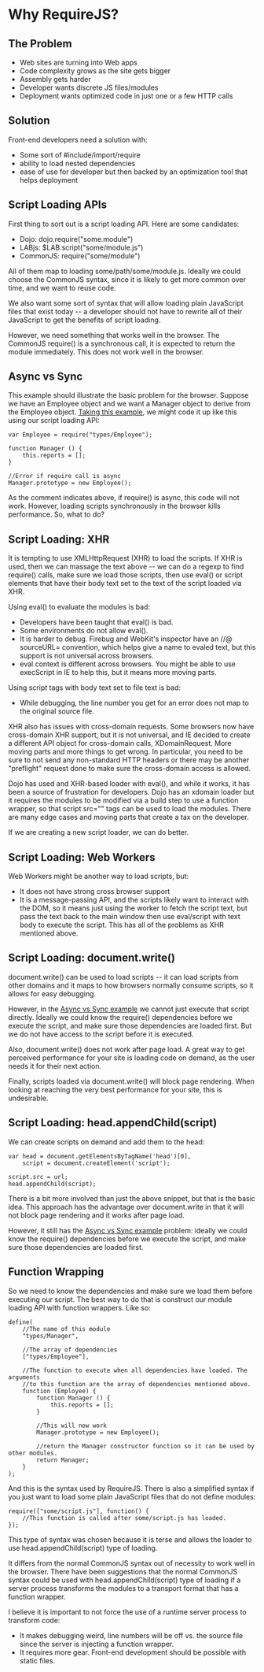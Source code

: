 # Why RequireJS?

## The Problem

* Web sites are turning into Web apps
* Code complexity grows as the site gets bigger
* Assembly gets harder
* Developer wants discrete JS files/modules
* Deployment wants optimized code in just one or a few HTTP calls

## Solution

Front-end developers need a solution with:

* Some sort of #include/import/require
* ability to load nested dependencies
* ease of use for developer but then backed by an optimization tool that helps deployment

## Script Loading APIs

First thing to sort out is a script loading API. Here are some candidates:

* Dojo: dojo.require("some.module")
* LABjs: $LAB.script("some/module.js")
* CommonJS: require("some/module")

All of them map to loading some/path/some/module.js. Ideally we could choose the CommonJS syntax, since it is likely to get more common over time, and we want to reuse code.

We also want some sort of syntax that will allow loading plain JavaScript files that exist today -- a developer should not have to rewrite all of their JavaScript to get the benefits of script loading.

However, we need something that works well in the browser. The CommonJS require() is a synchronous call, it is expected to return the module immediately. This does not work well in the browser.

## Async vs Sync

This example should illustrate the basic problem for the browser. Suppose we have an Employee object and we want a Manager object to derive from the Employee object. [Taking this example](https://developer.mozilla.org/en/Core_JavaScript_1.5_Guide%3aThe_Employee_Example%3aCreating_the_Hierarchy), we might code it up like this using our script loading API:

    var Employee = require("types/Employee");
    
    function Manager () {
        this.reports = [];
    }
    
    //Error if require call is async
    Manager.prototype = new Employee();

As the comment indicates above, if require() is async, this code will not work. However, loading scripts synchronously in the browser kills performance. So, what to do?

## Script Loading: XHR

It is tempting to use XMLHttpRequest (XHR) to load the scripts. If XHR is used, then we can massage the text above -- we can do a regexp to find require() calls, make sure we load those scripts, then use eval() or script elements that have their body text set to the text of the script loaded via XHR.

Using eval() to evaluate the modules is bad:

* Developers have been taught that eval() is bad.
* Some environments do not allow eval().
* It is harder to debug. Firebug and WebKit's inspector have an //@ sourceURL= convention, which helps give a name to evaled text, but this support is not universal across browsers.
* eval context is different across browsers. You might be able to use execScript in IE to help this, but it means more moving parts.

Using script tags with body text set to file text is bad:

* While debugging, the line number you get for an error does not map to the original source file.

XHR also has issues with cross-domain requests. Some browsers now have cross-domain XHR support, but it is not universal, and IE decided to create a different API object for cross-domain calls, XDomainRequest. More moving parts and more things to get wrong. In particular, you need to be sure to not send any non-standard HTTP headers or there may be another "preflight" request done to make sure the cross-domain access is allowed.

Dojo has used and XHR-based loader with eval(), and while it works, it has been a source of frustration for developers. Dojo has an xdomain loader but it requires the modules to be modified via a build step to use a function wrapper, so that script src="" tags can be used to load the modules. There are many edge cases and moving parts that create a tax on the developer.

If we are creating a new script loader, we can do better.

## Script Loading: Web Workers

Web Workers might be another way to load scripts, but:

* It does not have strong cross browser support
* It is a message-passing API, and the scripts likely want to interact with the DOM, so it means just using the worker to fetch the script text, but pass the text back to the main window then use eval/script with text body to execute the script. This has all of the problems as XHR mentioned above.

## Script Loading: document.write()

document.write() can be used to load scripts -- it can load scripts from other domains and it maps to how browsers normally consume scripts, so it allows for easy debugging.

However, in the [Async vs Sync example](#async) we cannot just execute that script directly. Ideally we could know the require() dependencies before we execute the script, and make sure those dependencies are loaded first. But we do not have access to the script before it is executed.

Also, document.write() does not work after page load. A great way to get perceived performance for your site is loading code on demand, as the user needs it for their next action.

Finally, scripts loaded via document.write() will block page rendering. When looking at reaching the very best performance for your site, this is undesirable.

## Script Loading: head.appendChild(script)

We can create scripts on demand and add them to the head:

    var head = document.getElementsByTagName('head')[0],
        script = document.createElement('script');
    
    script.src = url;
    head.appendChild(script);

There is a bit more involved than just the above snippet, but that is the basic idea. This approach has the advantage over document.write in that it will not block page rendering and it works after page load.

However, it still has the [Async vs Sync example](#async) problem: ideally we could know the require() dependencies before we execute the script, and make sure those dependencies are loaded first.

## Function Wrapping

So we need to know the dependencies and make sure we load them before executing our script. The best way to do that is construct our module loading API with function wrappers. Like so:

    define(
        //The name of this module
        "types/Manager",

        //The array of dependencies
        ["types/Employee"],

        //The function to execute when all dependencies have loaded. The arguments
        //to this function are the array of dependencies mentioned above.
        function (Employee) {
            function Manager () {
                this.reports = [];
            }
            
            //This will now work
            Manager.prototype = new Employee();
    
            //return the Manager constructor function so it can be used by other modules.
            return Manager;
        }
    );

And this is the syntax used by RequireJS. There is also a simplified syntax if you just want to load some plain JavaScript files that do not define modules:

    require(["some/script.js"], function() {
        //This function is called after some/script.js has loaded.
    });


This type of syntax was chosen because it is terse and allows the loader to use head.appendChild(script) type of loading.

It differs from the normal CommonJS syntax out of necessity to work well in the browser. There have been suggestions that the normal CommonJS syntax could be used with head.appendChild(script) type of loading if a server process transforms the modules to a transport format that has a function wrapper.

I believe it is important to not force the use of a runtime server process to transform code:

* It makes debugging weird, line numbers will be off vs. the source file since the server is injecting a function wrapper.
* It requires more gear. Front-end development should be possible with static files.
